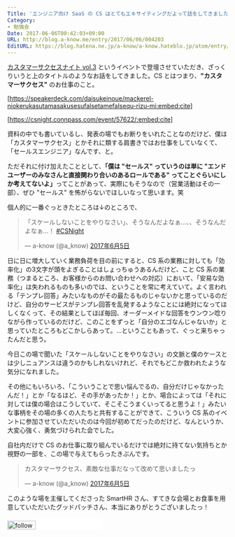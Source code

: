 ```yaml
---
Title: 'エンジニア向け SaaS の CS はとてもエキサイティングだよって話をしてきました #CSNight'
Category:
- 勉強会
Date: 2017-06-06T00:42:03+09:00
URL: http://blog.a-know.me/entry/2017/06/06/004203
EditURL: https://blog.hatena.ne.jp/a-know/a-know.hateblo.jp/atom/entry/10328749687260729846
---
```


[カスタマーサクセスナイト vol.3](https://csnight.connpass.com/event/57622/) というイベントで登壇させていただき、ざっくりいうと上のタイトルのようなお話をしてきました。CS とはつまり、<b>"カスタマーサクセス"</b> のお仕事のこと。


[https://speakerdeck.com/daisukeinoue/mackerel-niokerukasutamasakusesufalsetamefalsequ-rizu-mi:embed:cite]


[https://csnight.connpass.com/event/57622/:embed:cite]


資料の中でも書いているし、発表の場でもお断りをいれたことなのだけど、僕は「カスタマーサクセス」とかそれに類する肩書きではお仕事をしていなくて、「セールスエンジニア」なんです、と。


ただそれに付け加えたこととして、<b>「僕は "セールス" っていうのは単に "エンドユーザーのみなさんと直接関わり合いのあるロールである" ってことぐらいにしか考えてないよ」</b>ってことがあって、実際にもそうなので（営業活動はその一部）、ぜひ "セールス" を怖がらないでほしいなって思います。笑


個人的に一番ぐっときたところは↓のところで、


<blockquote class="twitter-tweet" data-lang="ja"><p lang="ja" dir="ltr">「スケールしないことをやりなさい」、そうなんだよなぁ...、、そうなんだよなぁ...！ <a href="https://twitter.com/hashtag/CSNight?src=hash">#CSNight</a></p>&mdash; a-know (@a_know) <a href="https://twitter.com/a_know/status/871697453384388608">2017年6月5日</a></blockquote>
<script async src="//platform.twitter.com/widgets.js" charset="utf-8"></script>


日に日に増大していく業務負荷を目の前にすると、CS 系の業務に対しても「効率化」の3文字が頭をよぎることはしょっちゅうあるんだけど、こと CS 系の業務（つまるところ、お客様からのお問い合わせへの対応）において、「安易な効率化」は失われるものも多いのでは、ということを常に考えていて。よく言われる「テンプレ回答」みたいなものがその最たるものじゃないかと思っているのだけど、自分のサービスがテンプレ回答を乱発するようなことには絶対になってほしくなくって、その結果としてほぼ毎回、オーダーメイドな回答をウンウン唸りながら作っているのだけど、このことをずっと「自分のエゴなんじゃないか」と思っていたところもどこかしらあって。...ということもあって、ぐっと来ちゃったんだと思う。


今日この場で聞いた「スケールしないことをやりなさい」の文脈と僕のケースとは少しニュアンスは違うのかもしれないけれど、それでもどこか救われたような気分になれました。


その他にもいろいろ、「こういうことで思い悩んでるの、自分だけじゃなかったんだ！」とか「なるほど、その手があったか！」とか、場合によっては「それに対しては僕の場合はこうしていて、そこそこうまくいってると思うよ！」みたいな事柄をその場の多くの人たちと共有することができて、こういう CS 系のイベントに参加させていただいたのは今回が初めてだったのだけど、なんというか、大変心強く、勇気づけられた会でした。


自社内だけで CS のお仕事に取り組んでいるだけでは絶対に持てない気持ちとか視野の一部を、この場で与えてもらったきぶんです。


<blockquote class="twitter-tweet" data-lang="ja"><p lang="ja" dir="ltr">カスタマーサクセス、素敵な仕事だなって改めて思いましたっ</p>&mdash; a-know (@a_know) <a href="https://twitter.com/a_know/status/871731173080285185">2017年6月5日</a></blockquote>
<script async src="//platform.twitter.com/widgets.js" charset="utf-8"></script>


このような場を主催してくださった SmartHR さん、すてきな会場とお食事を用意していただいたグッドパッチさん、本当にありがとうございましたっ！


<div>
<a href='http://cloud.feedly.com/#subscription%2Ffeed%2Fhttp%3A%2F%2Fblog.a-know.me%2Ffeed'  target='blank'><img id='feedlyFollow' src='http://s3.feedly.com/img/follows/feedly-follow-rectangle-volume-small_2x.png' alt='follow us in feedly' width='65' height='20'></a>



<iframe src="//blog.hatena.ne.jp/a-know/a-know.hateblo.jp/subscribe/iframe" allowtransparency="true" frameborder="0" scrolling="no" width="150" height="28"></iframe>
</div>
